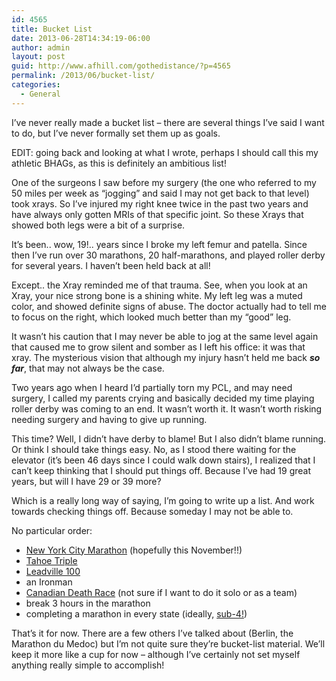 ```yaml
---
id: 4565
title: Bucket List
date: 2013-06-28T14:34:19-06:00
author: admin
layout: post
guid: http://www.afhill.com/gothedistance/?p=4565
permalink: /2013/06/bucket-list/
categories:
  - General
---
```

I&#8217;ve never really made a bucket list &#8211; there are several things I&#8217;ve said I want to do, but I&#8217;ve never formally set them up as goals. 

EDIT: going back and looking at what I wrote, perhaps I should call this my athletic BHAGs, as this is definitely an ambitious list!

One of the surgeons I saw before my surgery (the one who referred to my 50 miles per week as &#8220;jogging&#8221; and said I may not get back to that level) took xrays. So I&#8217;ve injured my right knee twice in the past two years and have always only gotten MRIs of that specific joint. So these Xrays that showed both legs were a bit of a surprise.

It&#8217;s been.. wow, 19!.. years since I broke my left femur and patella. Since then I&#8217;ve run over 30 marathons, 20 half-marathons, and played roller derby for several years. I haven&#8217;t been held back at all! 

Except.. the Xray reminded me of that trauma. See, when you look at an Xray, your nice strong bone is a shining white. My left leg was a muted color, and showed definite signs of abuse. The doctor actually had to tell me to focus on the right, which looked much better than my &#8220;good&#8221; leg. 

It wasn&#8217;t his caution that I may never be able to jog at the same level again that caused me to grow silent and somber as I left his office: it was that xray. The mysterious vision that although my injury hasn&#8217;t held me back **_so far_**, that may not always be the case. 

Two years ago when I heard I&#8217;d partially torn my PCL, and may need surgery, I called my parents crying and basically decided my time playing roller derby was coming to an end. It wasn&#8217;t worth it. It wasn&#8217;t worth risking needing surgery and having to give up running. 

This time? Well, I didn&#8217;t have derby to blame! But I also didn&#8217;t blame running. Or think I should take things easy. No, as I stood there waiting for the elevator (it&#8217;s been 46 days since I could walk down stairs), I realized that I can&#8217;t keep thinking that I should put things off. Because I&#8217;ve had 19 great years, but will I have 29 or 39 more? 

Which is a really long way of saying, I&#8217;m going to write up a list. And work towards checking things off. Because someday I may not be able to. 

No particular order:

  * [New York City Marathon](http://www.ingnycmarathon.org/) (hopefully this November!!)
  * [Tahoe Triple](http://www.laketahoemarathon.com/ultra.html)
  * [Leadville 100](http://www.leadvilleraceseries.com/page/show/311976-leadville-trail-100-run)
  * an [](t)Ironman
  * [Canadian Death Race](http://www.canadiandeathrace.com/) (not sure if I want to do it solo or as a team)
  * break 3 hours in the marathon
  * completing a marathon in every state (ideally, [sub-4!](http://www.50sub4.com/))

That&#8217;s it for now. There are a few others I&#8217;ve talked about (Berlin, the Marathon du Medoc) but I&#8217;m not quite sure they&#8217;re bucket-list material. We&#8217;ll keep it more like a cup for now &#8211; although I&#8217;ve certainly not set myself anything really simple to accomplish!